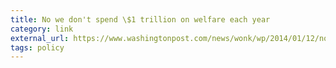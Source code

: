 ```yaml
---
title: No we don't spend \$1 trillion on welfare each year
category: link
external_url: https://www.washingtonpost.com/news/wonk/wp/2014/01/12/no-we-dont-spend-1-trillion-on-welfare-each-year/?utm_term=.27451276db2b
tags: policy
---
```

